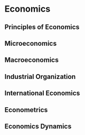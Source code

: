 # Economics
## Principles of Economics
## Microeconomics
## Macroeconomics
## Industrial Organization
## International Economics
## Econometrics
## Economics Dynamics
